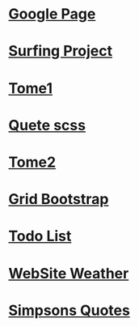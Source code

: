


# [Google Page](https://lgiacalo.github.io/google_page)
# [Surfing Project](https://lgiacalo.github.io/surfing_project)
# [Tome1](https://lgiacalo.github.io/tome1/)
# [Quete scss](https://lgiacalo.github.io/quetescss/)
# [Tome2](https://lgiacalo.github.io/tome2/)
# [Grid Bootstrap](https://lgiacalo.github.io/gridBootstrap/)
# [Todo List](https://lgiacalo.github.io/todoList/)

# [WebSite Weather](https://lgiacalo.github.io/http-request/)
# [Simpsons Quotes](https://lgiacalo.github.io/ajax-simpsons-quotes/)
